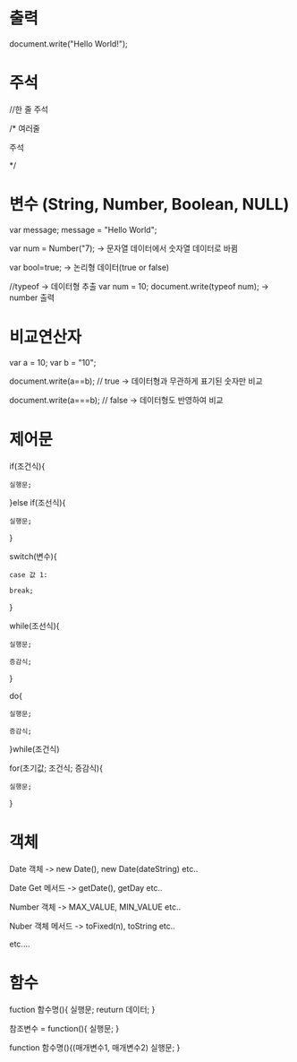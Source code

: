 # **출력**

 document.write("Hello World!");


# **주석**

//한 줄 주석

/* 여러줄

주석

*/


# **변수 (String, Number, Boolean, NULL)**

var message;
message = "Hello World";

var num = Number("7); -> 문자열 데이터에서 숫자열 데이터로 바뀜

var bool=true; -> 논리형 데이터(true or false)

//typeof -> 데이터형 추출
var num = 10;
document.write(typeof num); -> number 출력


# **비교연산자**

var a = 10;
var b = "10";

document.write(a==b); // true -> 데이터형과 무관하게 표기된 숫자만 비교

document.write(a===b); // false -> 데이터형도 반영하여 비교


# **제어문**

if(조건식){

	실행문;
	
}else if(조선식){

	실행문;
	
}

switch(변수){

	case 값 1:
	
	break;
	
}

while(조선식){

	실행문;
	
	증감식;
	
}

do{

	실행문;
	
	증감식;
	
}while(조건식)

for(초기값; 조건식; 증감식){

	실행문;
	
}


# **객체**

Date 객체 -> new Date(), new Date(dateString) etc..

Date Get 메서드 -> getDate(), getDay etc..

Number 객체 -> MAX_VALUE, MIN_VALUE etc..

Nuber 객체 메서드 -> toFixed(n), toString etc..

etc....


# **함수**

fuction 함수명(){
	실행문;
	reuturn 데이터;
}

참조변수 = function(){
	실행문;
}

function 함수명(){(매개변수1, 매개변수2)
	실행문;
}
